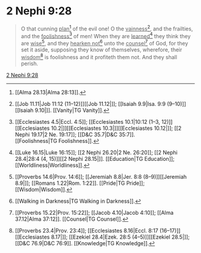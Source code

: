 # 2 Nephi 9:28

> O that cunning <u>plan</u>[^a] of the evil one! O the <u>vainness</u>[^b], and the frailties, and the <u>foolishness</u>[^c] of men! When they are <u>learned</u>[^d] they think they are <u>wise</u>[^e], and they <u>hearken not</u>[^f] unto the <u>counsel</u>[^g] of God, for they set it aside, supposing they know of themselves, wherefore, their <u>wisdom</u>[^h] is foolishness and it profiteth them not. And they shall perish.

[2 Nephi 9:28](https://www.churchofjesuschrist.org/study/scriptures/bofm/2-ne/9?lang=eng&id=p28#p28)


[^a]: [[Alma 28.13|Alma 28:13]].  
[^b]: [[Job 11.11|Job 11:12 (11–12)]][[Job 11.12|]]; [[Isaiah 9.9|Isa. 9:9 (9–10)]][[Isaiah 9.10|]]. [[Vanity|TG Vanity]].  
[^c]: [[Ecclesiastes 4.5|Eccl. 4:5]]; [[Ecclesiastes 10.1|10:12 (1–3, 12)]][[Ecclesiastes 10.2|]][[Ecclesiastes 10.3|]][[Ecclesiastes 10.12|]]; [[2 Nephi 19.17|2 Ne. 19:17]]; [[D&C 35.7|D&C 35:7]]. [[Foolishness|TG Foolishness]].  
[^d]: [[Luke 16.15|Luke 16:15]]; [[2 Nephi 26.20|2 Ne. 26:20]]; [[2 Nephi 28.4|28:4 (4, 15)]][[2 Nephi 28.15|]]. [[Education|TG Education]]; [[Worldliness|Worldliness]].  
[^e]: [[Proverbs 14.6|Prov. 14:6]]; [[Jeremiah 8.8|Jer. 8:8 (8–9)]][[Jeremiah 8.9|]]; [[Romans 1.22|Rom. 1:22]]. [[Pride|TG Pride]]; [[Wisdom|Wisdom]].  
[^f]: [[Walking in Darkness|TG Walking in Darkness]].  
[^g]: [[Proverbs 15.22|Prov. 15:22]]; [[Jacob 4.10|Jacob 4:10]]; [[Alma 37.12|Alma 37:12]]. [[Counsel|TG Counsel]].  
[^h]: [[Proverbs 23.4|Prov. 23:4]]; [[Ecclesiastes 8.16|Eccl. 8:17 (16–17)]][[Ecclesiastes 8.17|]]; [[Ezekiel 28.4|Ezek. 28:5 (4–5)]][[Ezekiel 28.5|]]; [[D&C 76.9|D&C 76:9]]. [[Knowledge|TG Knowledge]].  
